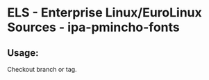 # ELS - Enterprise Linux/EuroLinux Sources - ipa-pmincho-fonts 
## Usage:
  Checkout branch or tag.

